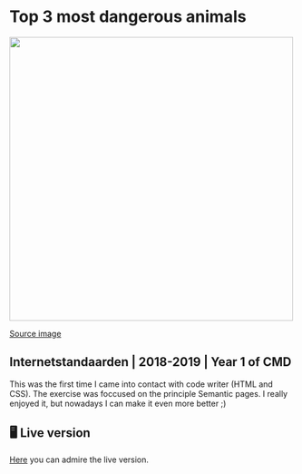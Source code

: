 # Top 3 most dangerous animals
<img src="https://images.unsplash.com/photo-1492044715545-15ddedd84e5e?ixlib=rb-1.2.1&auto=format&fit=crop&w=1950&q=80 " width="500" />

[Source image](https://images.unsplash.com/photo-1492044715545-15ddedd84e5e?ixlib=rb-1.2.1&auto=format&fit=crop&w=1950&q=80 )
 

## Internetstandaarden | 2018-2019 | Year 1 of CMD  
This was the first time I came into contact with code writer (HTML and CSS). The exercise was foccused on the principle Semantic pages. I really enjoyed it, but nowadays I can make it even more better ;)


## 🖥 Live version
[Here](https://ralfz123.github.io/internetstandaarden_20182019_year1CMD/index.html) you can admire the live version.





